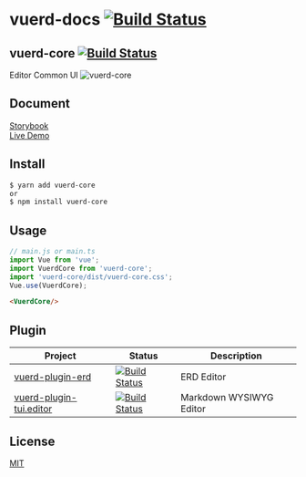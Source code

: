 # vuerd-docs  [![Build Status](https://travis-ci.com/vuerd/vuerd-docs.svg?branch=master)](https://travis-ci.com/vuerd/vuerd-docs)
## vuerd-core [![Build Status](https://travis-ci.com/vuerd/vuerd-core.svg?branch=master)](https://travis-ci.com/vuerd/vuerd-core)
Editor Common UI
![vuerd-core](https://user-images.githubusercontent.com/45829489/69156939-8c146b80-0b27-11ea-99ed-6f1b8ce3c3ae.gif)

## Document
[Storybook](https://vuerd.github.io/vuerd-docs/)   
[Live Demo](https://vuerd.github.io/vuerd-docs/iframe.html?id=demo-live--vuerd-core)

## Install
```bash
$ yarn add vuerd-core
or
$ npm install vuerd-core
```
## Usage
```js
// main.js or main.ts
import Vue from 'vue';
import VuerdCore from 'vuerd-core';
import 'vuerd-core/dist/vuerd-core.css';
Vue.use(VuerdCore);
```
```html
<VuerdCore/>
```

## Plugin
| Project | Status | Description
| --- | --- | --- |
| [vuerd-plugin-erd](https://github.com/vuerd/vuerd-plugin-erd) | [![Build Status](https://travis-ci.com/vuerd/vuerd-plugin-erd.svg?branch=master)](https://travis-ci.com/vuerd/vuerd-plugin-erd) | ERD Editor |
| [vuerd-plugin-tui.editor](https://github.com/vuerd/vuerd-plugin-tui.editor) | [![Build Status](https://travis-ci.com/vuerd/vuerd-plugin-tui.editor.svg?branch=master)](https://travis-ci.com/vuerd/vuerd-plugin-tui.editor) | Markdown WYSIWYG Editor |

## License
[MIT](https://github.com/vuerd/vuerd-docs/blob/master/LICENSE)
